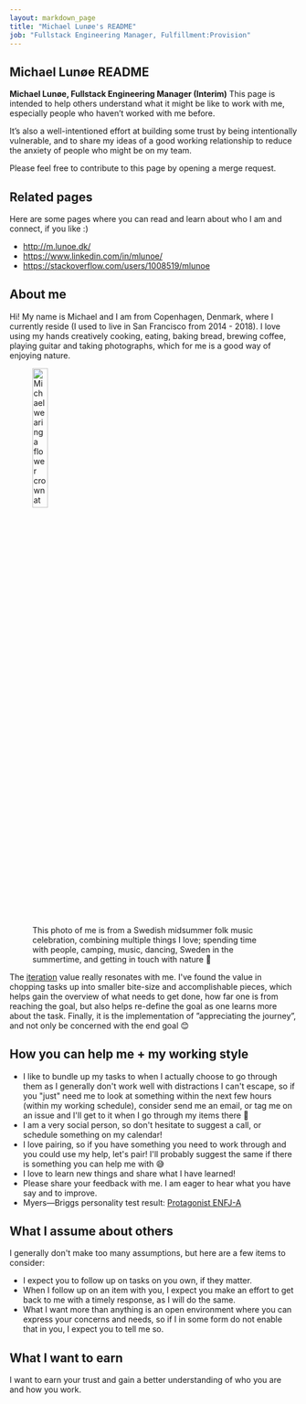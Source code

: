 ```yaml
---
layout: markdown_page
title: "Michael Lunøe's README"
job: "Fullstack Engineering Manager, Fulfillment:Provision"
---
```


## Michael Lunøe README

**Michael Lunøe, Fullstack Engineering Manager (Interim)** This page is intended to help others understand what it might be like to work with me, especially people who haven’t worked with me before.

It’s also a well-intentioned effort at building some trust by being intentionally vulnerable, and to share my ideas of a good working relationship to reduce the anxiety of people who might be on my team.

Please feel free to contribute to this page by opening a merge request.

## Related pages

Here are some pages where you can read and learn about who I am and connect, if you like :)

- http://m.lunoe.dk/
- https://www.linkedin.com/in/mlunoe/
- https://stackoverflow.com/users/1008519/mlunoe

## About me

Hi! My name is Michael and I am from Copenhagen, Denmark, where I currently reside (I used to live in San Francisco from 2014 - 2018). I love using my hands creatively cooking, eating, baking bread, brewing coffee, playing guitar and taking photographs, which for me is a good way of enjoying nature.

<figure>
  <picture>
    <img alt="Michael wearing a flower crown at a Swedish folk music midsummer celebration" src="https://gitlab.com/gitlab-com/www-gitlab-com/uploads/d1f50cacd8cf90780e74fe0bb6887bc5/839369E5-7D92-4E33-8F20-A644EA1DA43F.jpg" width="25%" />
  </picture>

  <figcaption>This photo of me is from a Swedish midsummer folk music celebration, combining multiple things I love; spending time with people, camping, music, dancing, Sweden in the summertime, and getting in touch with nature 🌿</figcaption>
</figure>

The [iteration](/handbook/values/#iteration) value really resonates with me. I've found the value in chopping tasks up into smaller bite-size and accomplishable pieces, which helps gain the overview of what needs to get done, how far one is from reaching the goal, but also helps re-define the goal as one learns more about the task. Finally, it is the implementation of ”appreciating the journey”, and not only be concerned with the end goal 😊

## How you can help me + my working style

- I like to bundle up my tasks to when I actually choose to go through them as I generally don't work well with distractions I can't escape, so if you "just" need me to look at something within the next few hours (within my working schedule), consider send me an email, or tag me on an issue and I'll get to it when I go through my items there 🙏
- I am a very social person, so don't hesitate to suggest a call, or schedule something on my calendar!
- I love pairing, so if you have something you need to work through and you could use my help, let's pair! I'll probably suggest the same if there is something you can help me with 😅
- I love to learn new things and share what I have learned!
- Please share your feedback with me. I am eager to hear what you have say and to improve.
- Myers—Briggs personality test result: [Protagonist ENFJ-A](https://www.16personalities.com/enfj-personality)

## What I assume about others

I generally don't make too many assumptions, but here are a few items to consider:

- I expect you to follow up on tasks on you own, if they matter.
- When I follow up on an item with you, I expect you make an effort to get back to me with a timely response, as I will do the same.
- What I want more than anything is an open environment where you can express your concerns and needs, so if I in some form do not enable that in you, I expect you to tell me so.

## What I want to earn

I want to earn your trust and gain a better understanding of who you are and how you work.

